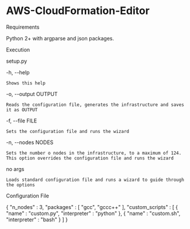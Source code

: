 # AWS-CloudFormation-Editor

Requirements

  Python 2+ with argparse and json packages.
  
  
Execution

  setup.py
  
  -h, --help
  
    Shows this help
    
  -o, --output OUTPUT
  
    Reads the configuration file, generates the infrastructure and saves it as OUTPUT
    
  -f, --file FILE
  
    Sets the configuration file and runs the wizard
    
  -n, --nodes NODES
  
    Sets the number o nodes in the infrastructure, to a maximum of 124. This option overrides the configuration file and runs the wizard
    
  no args
  
    Loads standard configuration file and runs a wizard to guide through the options


Configuration File

{
  "n_nodes" : 3,
  "packages" :
  [
    "gcc",
    "gcc­c++"
  ],
  "custom_scripts" :
  [
    { "name" : "custom.py", "interpreter" : "python" },
    { "name" : "custom.sh", "interpreter" : "bash" }
  ]
}
